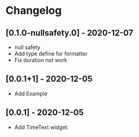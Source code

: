 # Changelog

## [0.1.0-nullsafety.0] - 2020-12-07

- null safety
- Add type define for formatter
- Fix duration not work

## [0.0.1+1] - 2020-12-05

- Add Example

## [0.0.1] - 2020-12-05

- Add TimeText widget.
